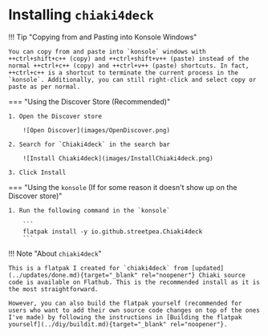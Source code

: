 # Installing `chiaki4deck`

!!! Tip "Copying from and Pasting into Konsole Windows"

    You can copy from and paste into `konsole` windows with ++ctrl+shift+c++ (copy) and ++ctrl+shift+v++ (paste) instead of the normal ++ctrl+c++ (copy) and ++ctrl+v++ (paste) shortcuts. In fact, ++ctrl+c++ is a shortcut to terminate the current process in the `konsole`. Additionally, you can still right-click and select copy or paste as per normal.

=== "Using the Discover Store (Recommended)"

    1. Open the Discover store

        ![Open Discover](images/OpenDiscover.png)

    2. Search for `Chiaki4deck` in the search bar

        ![Install Chiaki4deck](images/InstallChiaki4deck.png)

    3. Click Install

=== "Using the `konsole` (If for some reason it doesn't show up on the Discover store)"

    1. Run the following command in the `konsole`

        ```
        flatpak install -y io.github.streetpea.Chiaki4deck
        ```

!!! Note "About `chiaki4deck`"

    This is a flatpak I created for `chiaki4deck` from [updated](../updates/done.md){target="_blank" rel="noopener"} Chiaki source code is available on Flathub. This is the recommended install as it is the most straightforward.
    
    However, you can also build the flatpak yourself (recommended for users who want to add their own source code changes on top of the ones I've made) by following the instructions in [Building the flatpak yourself](../diy/buildit.md){target="_blank" rel="noopener"}.


